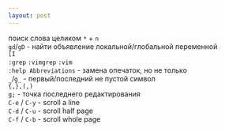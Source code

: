 ```yaml
---
layout: post
---
```


поиск слова целиком `*` + `n`  
`gd`/`gD` - найти объявление локальной/глобальной переменной  
`[I`  
`:grep` `:vimgrep` `:vim`  
`:help Abbreviations` - замена опечаток, но не только  
`_`/`g_` - первый/последний не пустой символ  
`{,},(,)`  
`g;` - точка последнего редактирования  
`C-e` / `C-y` - scroll a line  
`C-d` / `C-u` - scroll half page  
`C-f` / `C-b` - scroll whole page  
